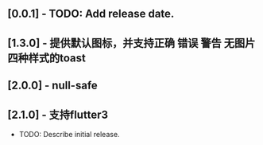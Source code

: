 ## [0.0.1] - TODO: Add release date.
## [1.3.0] - 提供默认图标，并支持正确 错误 警告 无图片 四种样式的toast
## [2.0.0] - null-safe
## [2.1.0] - 支持flutter3

* TODO: Describe initial release.
